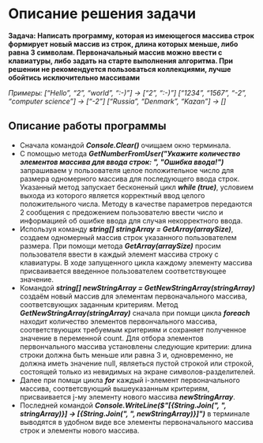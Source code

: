 # Описание решения задачи
**Задача: Написать программу, которая из имеющегося массива строк формирует новый массив из строк, длина которых меньше, либо равна 3 символам. Первоначальный массив можно ввести с клавиатуры, либо задать на старте выполнения алгоритма. При решении не рекомендуется пользоваться коллекциями, лучше обойтись исключительно массивами**

_Примеры:
[“Hello”, “2”, “world”, “:-)”] → [“2”, “:-)”]
[“1234”, “1567”, “-2”, “computer science”] → [“-2”]
[“Russia”, “Denmark”, “Kazan”] → []_

## Описание работы программы
* Сначала командой **_Console.Clear()_** очищаем окно терминала.
* С помощью метода **_GetNumberFromUser("Укажите количество элементов массива для ввода строк: ", "Ошибка ввода!")_** запрашиваем у пользователя целое положительное число для размера одномерного массива для последующего ввода строк. Указанный метод запускает бесконеный цикл **_while (true)_**, условием выхода из которого является корректный ввод целого положительного числа. Методу в качестве параметров передаются 2 сообщения с предожением пользователю ввести число и информацией об ошибке ввода для случая некорректного ввода.
* Используя команду **_string[] stringArray = GetArray(arraySize)_**, создаем одномерный массив строк указанного пользователем размера. При помощи метода **_GetArray(arraySize)_** просим пользователя ввести в каждый элемент массива строку с клавиатуры. В ходе запущенного цикла каждому элементу массива присваивается введенное пользователем соответствующее значение.
* Командой **_string[] newStringArray = GetNewStringArray(stringArray)_** создаём новый массив для элементам первоначального массива, соответсвующих заданным критериям. Метод **_GetNewStringArray(stringArray)_** сначала при помщи цикла **_foreach_** находит количество элементов первончального массива, соответствующих требуемым критериям и сохраняет полученное значение в переменной count. Для отбора элементов первончального массива установлены следующие критерии: длина строки должна быть меньше или равна 3 и, одновременно, не должна иметь значение null, являеться пустой строкой или строкой, состоящей только из невидимых на экране символов-разделителей.
* Далее при помщи цикла **_for_** каждый i-элемент первоначального массива, соответсвующий вышеуказанным критериям, присваивается j-му элементу нового массива **_newStringArray_**.
* Последней командой **_Console.WriteLine($"[{String.Join(", ", stringArray)}] -> [{String.Join(", ", newStringArray)}]")_** в терминале выводятcя в удобном виде все элементы первоначального массива строк и элементы нового массива.